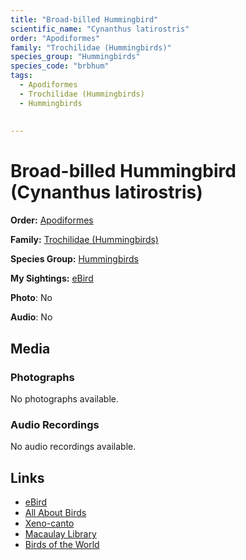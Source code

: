 ```yaml
---
title: "Broad-billed Hummingbird"
scientific_name: "Cynanthus latirostris"
order: "Apodiformes"
family: "Trochilidae (Hummingbirds)"
species_group: "Hummingbirds"
species_code: "brbhum"
tags: 
  - Apodiformes
  - Trochilidae (Hummingbirds)
  - Hummingbirds
  
  
---
```


# Broad-billed Hummingbird (Cynanthus latirostris)

**Order:** [Apodiformes](/tags/apodiformes)

**Family:** [Trochilidae (Hummingbirds)](/tags/trochilidae-hummingbirds)

**Species Group:** [Hummingbirds](/tags/hummingbirds)

**My Sightings:** [eBird](https://ebird.org/lifelist?r=world&time=life&spp=brbhum)

**Photo**: No 

**Audio**: No

## Media
### Photographs
No photographs available.

### Audio Recordings
No audio recordings available.

## Links
* [eBird](https://ebird.org/species/brbhum) 
* [All About Birds](https://www.allaboutbirds.org/guide/brbhum) 
* [Xeno-canto](https://www.xeno-canto.org/species/cynanthus-latirostris) 
* [Macaulay Library](https://search.macaulaylibrary.org/catalog?taxonCode=brbhum&sort=rating_rank_desc)
* [Birds of the World](https://birdsoftheworld.org/bow/species/brbhum)
